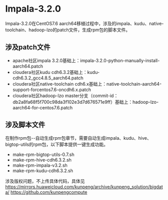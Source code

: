 # Impala-3.2.0

Impala-3.2.0在CentOS7.6 aarch64移植过程中，涉及的impala、kudu、native-toolchain、hadoop-lzo的patch文件，生成rpm包的脚本文件。

## 涉及patch文件

* apache社区impala 3.2.0基础上：impala-3.2.0-python-manually-install-aarch64.patch
* cloudera社区kudu cdh6.3.2基础上：kudu-cdh6.3.2_gcc4.8.5_aarch64.patch
* cloudera社区native-toolchain cdh6.x基础上：native-toolchain-aarch64-support-forcentos7.6-oncdh6.x.patch
* cloudera社区hadoop-lzo master分支（commit-id：db2a8fa68f5f700c98da3f102e3d7d676571e9ff）基础上：hadoop-lzo-aarch64-for-centos7.6.patch

## 涉及脚本文件

在制作rpm包--自动生成rpm包章节，需要自动生成impala、kudu、hive、bigtop-utils的rpm包，以下脚本提供一键生成功能。

* make-rpm-bigtop-utils-0.7.sh
* make-rpm-hive-cdh6.3.2.sh
* make-rpm-impala-v3.2.sh
* make-rpm-kudu-cdh6.3.2.sh

涉及版权问题，不上传具体代码，具体见
https://mirrors.huaweicloud.com/kunpeng/archive/kunpeng_solution/bigdata/
https://github.com/kunpengcompute
